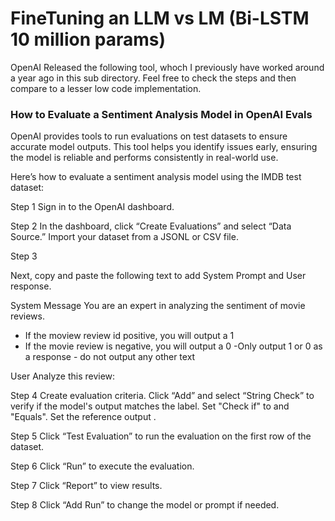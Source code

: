 # FineTuning an LLM vs LM (Bi-LSTM 10 million params)

OpenAI Released the following tool, whoch I previously have worked around a year ago in this sub directory. Feel free to check the steps
and then compare to a lesser low code implementation.

### How to Evaluate a Sentiment Analysis Model in OpenAI Evals
OpenAI provides tools to run evaluations on test datasets to ensure accurate model outputs. This tool helps you identify issues early, ensuring the model is reliable and performs consistently in real-world use.

Here’s how to evaluate a sentiment analysis model using the IMDB test dataset:


Step 1
Sign in to the OpenAI dashboard.

Step 2
In the dashboard, click “Create Evaluations” and select “Data Source.” Import your dataset from a JSONL or CSV file.

Step 3

Next, copy and paste the following text to add System Prompt and User response. 

System Message 
You are an expert in analyzing the sentiment of movie reviews. 
- If the moview review id positive, you will output a 1
- If the movie review is negative, you will output a 0
-Only output 1 or 0 as a response - do not output any other text

User 
Analyze this review: 


Step 4
Create evaluation criteria. Click “Add” and select “String Check” to verify if the model's output matches the label. Set "Check if" to and "Equals". Set the reference output .

Step 5
Click “Test Evaluation” to run the evaluation on the first row of the dataset.

Step 6
Click “Run” to execute the evaluation.

Step 7
Click “Report” to view results.

Step 8
Click “Add Run” to change the model or prompt if needed.

